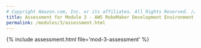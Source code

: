 ```yaml
---
# Copyright Amazon.com, Inc. or its affiliates. All Rights Reserved. // SPDX-License-Identifier: CC-BY-SA-4.0
title: Assessment for Module 3 - AWS RoboMaker Development Environment
permalink: /modules/3/assessment.html
---
```


{% include assessment.html file='mod-3-assessment' %}
